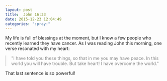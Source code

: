 ```yaml
---
layout: post
title:  John 16:33
date: 2015-12-23 12:04:49
categories: ":pray:"
---
```


<p>My life is full of blessings at the moment, but I know a few people who recently learned they have cancer. As I was reading John this morning, one verse resonated with my heart:</p>

<p style="color: #888; padding-left: 1rem; border-left: .2rem solid #dfdfdf;">"I have told you these things, so that in me you may have peace. In this world you will have trouble. But take heart! I have overcome the world."</p>

<p>That last sentence is so powerful!</p>
